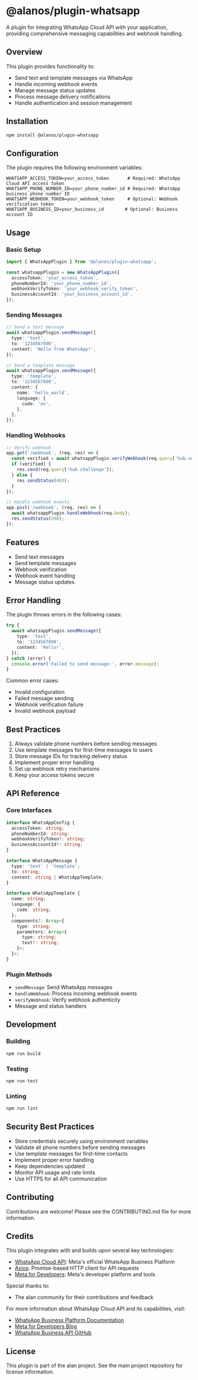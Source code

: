 # @alanos/plugin-whatsapp

A plugin for integrating WhatsApp Cloud API with your application, providing comprehensive messaging capabilities and webhook handling.

## Overview

This plugin provides functionality to:

- Send text and template messages via WhatsApp
- Handle incoming webhook events
- Manage message status updates
- Process message delivery notifications
- Handle authentication and session management

## Installation

```bash
npm install @alanos/plugin-whatsapp
```

## Configuration

The plugin requires the following environment variables:

```env
WHATSAPP_ACCESS_TOKEN=your_access_token       # Required: WhatsApp Cloud API access token
WHATSAPP_PHONE_NUMBER_ID=your_phone_number_id # Required: WhatsApp business phone number ID
WHATSAPP_WEBHOOK_TOKEN=your_webhook_token     # Optional: Webhook verification token
WHATSAPP_BUSINESS_ID=your_business_id        # Optional: Business account ID
```

## Usage

### Basic Setup

```typescript
import { WhatsAppPlugin } from '@alanos/plugin-whatsapp';

const whatsappPlugin = new WhatsAppPlugin({
  accessToken: 'your_access_token',
  phoneNumberId: 'your_phone_number_id',
  webhookVerifyToken: 'your_webhook_verify_token',
  businessAccountId: 'your_business_account_id',
});
```

### Sending Messages

```typescript
// Send a text message
await whatsappPlugin.sendMessage({
  type: 'text',
  to: '1234567890',
  content: 'Hello from WhatsApp!',
});

// Send a template message
await whatsappPlugin.sendMessage({
  type: 'template',
  to: '1234567890',
  content: {
    name: 'hello_world',
    language: {
      code: 'en',
    },
  },
});
```

### Handling Webhooks

```typescript
// Verify webhook
app.get('/webhook', (req, res) => {
  const verified = await whatsappPlugin.verifyWebhook(req.query['hub.verify_token']);
  if (verified) {
    res.send(req.query['hub.challenge']);
  } else {
    res.sendStatus(403);
  }
});

// Handle webhook events
app.post('/webhook', (req, res) => {
  await whatsappPlugin.handleWebhook(req.body);
  res.sendStatus(200);
});
```

## Features

- Send text messages
- Send template messages
- Webhook verification
- Webhook event handling
- Message status updates

## Error Handling

The plugin throws errors in the following cases:

```typescript
try {
  await whatsappPlugin.sendMessage({
    type: 'text',
    to: '1234567890',
    content: 'Hello!',
  });
} catch (error) {
  console.error('Failed to send message:', error.message);
}
```

Common error cases:

- Invalid configuration
- Failed message sending
- Webhook verification failure
- Invalid webhook payload

## Best Practices

1. Always validate phone numbers before sending messages
2. Use template messages for first-time messages to users
3. Store message IDs for tracking delivery status
4. Implement proper error handling
5. Set up webhook retry mechanisms
6. Keep your access tokens secure

## API Reference

### Core Interfaces

```typescript
interface WhatsAppConfig {
  accessToken: string;
  phoneNumberId: string;
  webhookVerifyToken?: string;
  businessAccountId?: string;
}

interface WhatsAppMessage {
  type: 'text' | 'template';
  to: string;
  content: string | WhatsAppTemplate;
}

interface WhatsAppTemplate {
  name: string;
  language: {
    code: string;
  };
  components?: Array<{
    type: string;
    parameters: Array<{
      type: string;
      text?: string;
    }>;
  }>;
}
```

### Plugin Methods

- `sendMessage`: Send WhatsApp messages
- `handleWebhook`: Process incoming webhook events
- `verifyWebhook`: Verify webhook authenticity
- Message and status handlers

## Development

### Building

```bash
npm run build
```

### Testing

```bash
npm run test
```

### Linting

```bash
npm run lint
```

## Security Best Practices

- Store credentials securely using environment variables
- Validate all phone numbers before sending messages
- Use template messages for first-time contacts
- Implement proper error handling
- Keep dependencies updated
- Monitor API usage and rate limits
- Use HTTPS for all API communication

## Contributing

Contributions are welcome! Please see the CONTRIBUTING.md file for more information.

## Credits

This plugin integrates with and builds upon several key technologies:

- [WhatsApp Cloud API](https://developers.facebook.com/docs/whatsapp/cloud-api): Meta's official WhatsApp Business Platform
- [Axios](https://axios-http.com/): Promise-based HTTP client for API requests
- [Meta for Developers](https://developers.facebook.com/): Meta's developer platform and tools

Special thanks to:

- The alan community for their contributions and feedback

For more information about WhatsApp Cloud API and its capabilities, visit:

- [WhatsApp Business Platform Documentation](https://developers.facebook.com/docs/whatsapp/cloud-api/overview)
- [Meta for Developers Blog](https://developers.facebook.com/blog/)
- [WhatsApp Business API GitHub](https://github.com/WhatsApp/WhatsApp-Business-API-Setup-Scripts)

## License

This plugin is part of the alan project. See the main project repository for license information.
